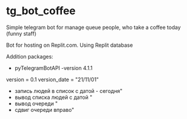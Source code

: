 # tg_bot_coffee
Simple telegram bot for manage queue people, who take a coffee today (funny staff)

Bot for hosting on Replit.com.
Using Replit database

Addition packages:
- pyTelegramBotAPI -version 4.1.1


version = 0.1
version_date = "21/11/01"
 - запись людей в список с датой - сегодня"
 - вывод списка людей с датой "
 - вывод очереди "
 - сдвиг очереди вправо"
